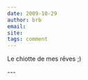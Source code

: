```yaml
---
date: 2009-10-29
author: brb
email: 
site: 
tags: comment
---
```


<p>Le chiotte de mes rêves ;)</p>
---
